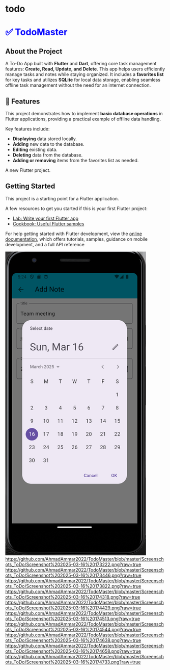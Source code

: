 # todo

<h1 style="color:blue; font-weight:bold;">✅ TodoMaster</h1>

## About the Project  
A To-Do App built with **Flutter** and **Dart**, offering core task management features: **Create, Read, Update, and Delete**. This app helps users efficiently manage tasks and notes while staying organized. It includes a **favorites list** for key tasks and utilizes **SQLite** for local data storage, enabling seamless offline task management without the need for an internet connection.  

## 🚀 Features  
This project demonstrates how to implement **basic database operations** in Flutter applications, providing a practical example of offline data handling.  

Key features include:  
- **Displaying** data stored locally.  
- **Adding** new data to the database.  
- **Editing** existing data.  
- **Deleting** data from the database.  
- **Adding or removing** items from the favorites list as needed.  

A new Flutter project.

## Getting Started

This project is a starting point for a Flutter application.

A few resources to get you started if this is your first Flutter project:

- [Lab: Write your first Flutter app](https://docs.flutter.dev/get-started/codelab)
- [Cookbook: Useful Flutter samples](https://docs.flutter.dev/cookbook)

For help getting started with Flutter development, view the
[online documentation](https://docs.flutter.dev/), which offers tutorials,
samples, guidance on mobile development, and a full API reference


![asdasd](https://github.com/AhmadAmmar2022/TodoMaster/blob/master/Screenschots_ToDo/Screenshot%202025-03-16%20172444.png?raw=true)
https://github.com/AhmadAmmar2022/TodoMaster/blob/master/Screenschots_ToDo/Screenshot%202025-03-16%20173222.png?raw=true
https://github.com/AhmadAmmar2022/TodoMaster/blob/master/Screenschots_ToDo/Screenshot%202025-03-16%20173446.png?raw=true
https://github.com/AhmadAmmar2022/TodoMaster/blob/master/Screenschots_ToDo/Screenshot%202025-03-16%20173822.png?raw=true
https://github.com/AhmadAmmar2022/TodoMaster/blob/master/Screenschots_ToDo/Screenshot%202025-03-16%20174318.png?raw=true
https://github.com/AhmadAmmar2022/TodoMaster/blob/master/Screenschots_ToDo/Screenshot%202025-03-16%20174429.png?raw=true
https://github.com/AhmadAmmar2022/TodoMaster/blob/master/Screenschots_ToDo/Screenshot%202025-03-16%20174513.png?raw=true
https://github.com/AhmadAmmar2022/TodoMaster/blob/master/Screenschots_ToDo/Screenshot%202025-03-16%20174544.png?raw=true
https://github.com/AhmadAmmar2022/TodoMaster/blob/master/Screenschots_ToDo/Screenshot%202025-03-16%20174638.png?raw=true
https://github.com/AhmadAmmar2022/TodoMaster/blob/master/Screenschots_ToDo/Screenshot%202025-03-16%20174658.png?raw=true
https://github.com/AhmadAmmar2022/TodoMaster/blob/master/Screenschots_ToDo/Screenshot%202025-03-16%20174733.png?raw=true





